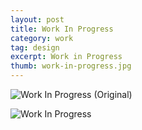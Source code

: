 ```yaml
---
layout: post
title: Work In Progress
category: work
tag: design
excerpt: Work in Progress
thumb: work-in-progress.jpg
---
```


<p><img src="{{ site.file }}/work/work_in_progress_original.gif" alt="Work In Progress (Original)"></p>
<p><img src="{{ site.file }}/work/work_in_progress.jpg" alt="Work In Progress"></p>
